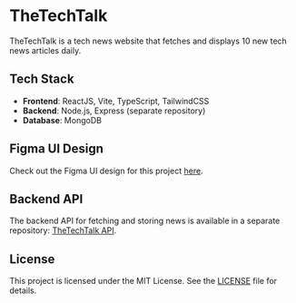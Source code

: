 # TheTechTalk

TheTechTalk is a tech news website that fetches and displays 10 new tech news articles daily.


## Tech Stack

- **Frontend**: ReactJS, Vite, TypeScript, TailwindCSS
- **Backend**: Node.js, Express (separate repository)
- **Database**: MongoDB

## Figma UI Design

Check out the Figma UI design for this project [here](https://www.figma.com/design/nbLdMYemNIGSxYUplIuYFI/TheTechTalk-UI?node-id=1-2).


## Backend API

The backend API for fetching and storing news is available in a separate repository: [TheTechTalk API](https://github.com/dilshad360/thetechtalk-api).

## License

This project is licensed under the MIT License. See the [LICENSE](LICENSE) file for details.
